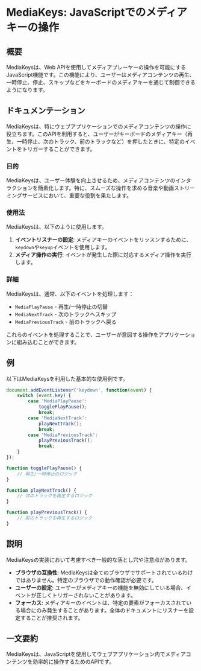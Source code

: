 <!--
Meta Description: # MediaKeys: JavaScriptでのメディアキーの操作 ## 概要 MediaKeysは、Web APIを使用してメディアプレーヤーの操作を可能にするJavaScript機能です。この機能により、ユーザーはメディアコンテンツの再生、一時停止、停止、スキップなどをキーボードのメディアキー...
Meta Keywords: mediakeysは, function, case, break, 一時停止
-->

# MediaKeys: JavaScriptでのメディアキーの操作

## 概要
MediaKeysは、Web APIを使用してメディアプレーヤーの操作を可能にするJavaScript機能です。この機能により、ユーザーはメディアコンテンツの再生、一時停止、停止、スキップなどをキーボードのメディアキーを通じて制御できるようになります。

## ドキュメンテーション
MediaKeysは、特にウェブアプリケーションでのメディアコンテンツの操作に役立ちます。このAPIを利用すると、ユーザーがキーボードのメディアキー（再生、一時停止、次のトラック、前のトラックなど）を押したときに、特定のイベントをトリガーすることができます。

### 目的
MediaKeysは、ユーザー体験を向上させるため、メディアコンテンツのインタラクションを簡素化します。特に、スムーズな操作を求める音楽や動画ストリーミングサービスにおいて、重要な役割を果たします。

### 使用法
MediaKeysは、以下のように使用します。

1. **イベントリスナーの設定**: メディアキーのイベントをリッスンするために、`keydown`や`keyup`イベントを使用します。
2. **メディア操作の実行**: イベントが発生した際に対応するメディア操作を実行します。

### 詳細
MediaKeysは、通常、以下のイベントを処理します：

- `MediaPlayPause` - 再生/一時停止の切替
- `MediaNextTrack` - 次のトラックへスキップ
- `MediaPreviousTrack` - 前のトラックへ戻る

これらのイベントを処理することで、ユーザーが意図する操作をアプリケーションに組み込むことができます。

## 例
以下はMediaKeysを利用した基本的な使用例です。

```javascript
document.addEventListener('keydown', function(event) {
    switch (event.key) {
        case 'MediaPlayPause':
            togglePlayPause();
            break;
        case 'MediaNextTrack':
            playNextTrack();
            break;
        case 'MediaPreviousTrack':
            playPreviousTrack();
            break;
    }
});

function togglePlayPause() {
    // 再生/一時停止のロジック
}

function playNextTrack() {
    // 次のトラックを再生するロジック
}

function playPreviousTrack() {
    // 前のトラックを再生するロジック
}
```

## 説明
MediaKeysの実装において考慮すべき一般的な落とし穴や注意点があります。

- **ブラウザの互換性**: MediaKeysは全てのブラウザでサポートされているわけではありません。特定のブラウザでの動作確認が必要です。
- **ユーザーの設定**: ユーザーがメディアキーの機能を無効にしている場合、イベントが正しくトリガーされないことがあります。
- **フォーカス**: メディアキーのイベントは、特定の要素がフォーカスされている場合にのみ発生することがあります。全体のドキュメントにリスナーを設定することが推奨されます。

## 一文要約
MediaKeysは、JavaScriptを使用してウェブアプリケーション内でメディアコンテンツを効率的に操作するためのAPIです。
